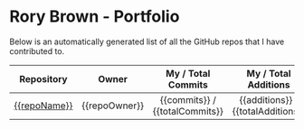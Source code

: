 # Rory Brown - Portfolio

Below is an automatically generated list of all the GitHub repos that I have contributed to.

| Repository | Owner | My / Total Commits | My / Total Additions | My / Total Deletions |
|:----------:|:-----:|:------------------:|:--------------------:|:--------------------:|
|[{{repoName}}]({{repoUrl}})|{{repoOwner}}|{{commits}} / {{totalCommits}}|{{additions}} / {{totalAdditions}}|{{deletions}} / {{totalDeletions}}|